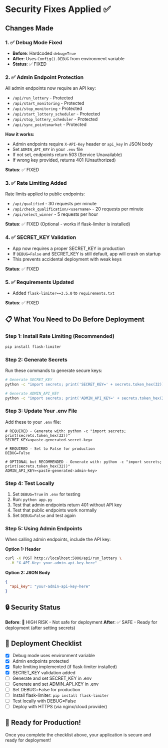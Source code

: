# Security Fixes Applied ✅

## Changes Made

### 1. ✅ Debug Mode Fixed
- **Before**: Hardcoded `debug=True`
- **After**: Uses `Config().DEBUG` from environment variable
- **Status**: ✅ FIXED

### 2. ✅ Admin Endpoint Protection
All admin endpoints now require an API key:
- `/api/run_lottery` - Protected
- `/api/start_monitoring` - Protected
- `/api/stop_monitoring` - Protected
- `/api/start_lottery_scheduler` - Protected
- `/api/stop_lottery_scheduler` - Protected
- `/api/sync_pointsmarket` - Protected

**How it works:**
- Admin endpoints require `X-API-Key` header or `api_key` in JSON body
- Set `ADMIN_API_KEY` in your `.env` file
- If not set, endpoints return 503 (Service Unavailable)
- If wrong key provided, returns 401 (Unauthorized)

**Status**: ✅ FIXED

### 3. ✅ Rate Limiting Added
Rate limits applied to public endpoints:
- `/api/qualified` - 30 requests per minute
- `/api/check_qualification/<username>` - 20 requests per minute
- `/api/select_winner` - 5 requests per hour

**Status**: ✅ FIXED (Optional - works if flask-limiter is installed)

### 4. ✅ SECRET_KEY Validation
- App now requires a proper SECRET_KEY in production
- If `DEBUG=False` and SECRET_KEY is still default, app will crash on startup
- This prevents accidental deployment with weak keys

**Status**: ✅ FIXED

### 5. ✅ Requirements Updated
- Added `flask-limiter==3.5.0` to `requirements.txt`

**Status**: ✅ FIXED

## 📋 What You Need to Do Before Deployment

### Step 1: Install Rate Limiting (Recommended)
```bash
pip install flask-limiter
```

### Step 2: Generate Secrets
Run these commands to generate secure keys:

```bash
# Generate SECRET_KEY
python -c "import secrets; print('SECRET_KEY=' + secrets.token_hex(32))"

# Generate ADMIN_API_KEY
python -c "import secrets; print('ADMIN_API_KEY=' + secrets.token_hex(32))"
```

### Step 3: Update Your .env File
Add these to your `.env` file:

```env
# REQUIRED - Generate with: python -c "import secrets; print(secrets.token_hex(32))"
SECRET_KEY=<paste-generated-secret-key>

# REQUIRED - Set to False for production
DEBUG=False

# OPTIONAL but RECOMMENDED - Generate with: python -c "import secrets; print(secrets.token_hex(32))"
ADMIN_API_KEY=<paste-generated-admin-key>
```

### Step 4: Test Locally
1. Set `DEBUG=True` in `.env` for testing
2. Run: `python app.py`
3. Test that admin endpoints return 401 without API key
4. Test that public endpoints work normally
5. Set `DEBUG=False` and test again

### Step 5: Using Admin Endpoints
When calling admin endpoints, include the API key:

**Option 1: Header**
```bash
curl -X POST http://localhost:5000/api/run_lottery \
  -H "X-API-Key: your-admin-api-key-here"
```

**Option 2: JSON Body**
```json
{
  "api_key": "your-admin-api-key-here"
}
```

## 🔒 Security Status

**Before**: 🚨 HIGH RISK - Not safe for deployment
**After**: ✅ SAFE - Ready for deployment (after setting secrets)

## 📝 Deployment Checklist

- [x] Debug mode uses environment variable
- [x] Admin endpoints protected
- [x] Rate limiting implemented (if flask-limiter installed)
- [x] SECRET_KEY validation added
- [ ] Generate and set SECRET_KEY in .env
- [ ] Generate and set ADMIN_API_KEY in .env
- [ ] Set DEBUG=False for production
- [ ] Install flask-limiter: `pip install flask-limiter`
- [ ] Test locally with DEBUG=False
- [ ] Deploy with HTTPS (via nginx/cloud provider)

## 🎉 Ready for Production!

Once you complete the checklist above, your application is secure and ready for deployment!

